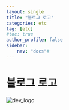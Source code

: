```yaml
---
layout: single
title: "블로그 로고"
categories: etc
tag: [etc]
#toc: true 
author_profile: false
sidebar:
    nav: "docs"#
---
```


# 블로그 로고 

![dev_logo](../../images/2022-08-15-LOGO/dev_logo.jpg)